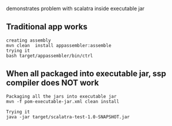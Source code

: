demonstrates problem with scalatra inside executable jar

Traditional app works
---

    creating assembly
    mvn clean  install appassembler:assemble
    trying it
    bash target/appassembler/bin/ctrl



When all packaged into executable jar, ssp compiler does NOT work
---

    Packaging all the jars into executable jar
    mvn -f pom-executable-jar.xml clean install
    
    Trying it
    java -jar target/scalatra-test-1.0-SNAPSHOT.jar 

